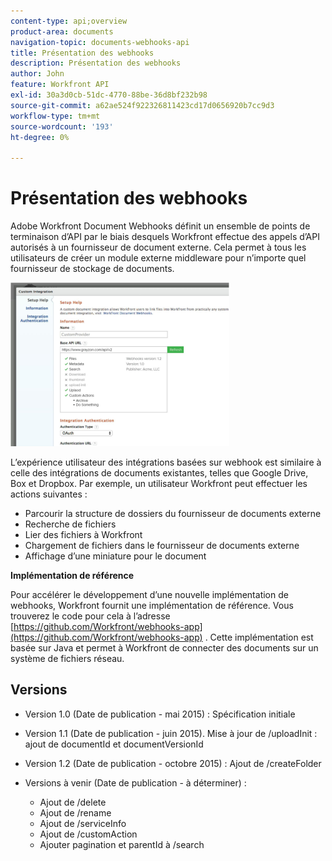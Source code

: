 ```yaml
---
content-type: api;overview
product-area: documents
navigation-topic: documents-webhooks-api
title: Présentation des webhooks
description: Présentation des webhooks
author: John
feature: Workfront API
exl-id: 30a3d0cb-51dc-4770-88be-36d8bf232b98
source-git-commit: a62ae524f922326811423cd17d0656920b7cc9d3
workflow-type: tm+mt
source-wordcount: '193'
ht-degree: 0%

---
```



# Présentation des webhooks

Adobe Workfront Document Webhooks définit un ensemble de points de terminaison d’API par le biais desquels Workfront effectue des appels d’API autorisés à un fournisseur de document externe. Cela permet à tous les utilisateurs de créer un module externe middleware pour n’importe quel fournisseur de stockage de documents.

![](assets/mceclip0-350x262.png)

L’expérience utilisateur des intégrations basées sur webhook est similaire à celle des intégrations de documents existantes, telles que Google Drive, Box et Dropbox. Par exemple, un utilisateur Workfront peut effectuer les actions suivantes :

* Parcourir la structure de dossiers du fournisseur de documents externe
* Recherche de fichiers
* Lier des fichiers à Workfront
* Chargement de fichiers dans le fournisseur de documents externe
* Affichage d’une miniature pour le document

**Implémentation de référence**

Pour accélérer le développement d’une nouvelle implémentation de webhooks, Workfront fournit une implémentation de référence. Vous trouverez le code pour cela à l’adresse [https://github.com/Workfront/webhooks-app](https://github.com/Workfront/webhooks-app) . Cette implémentation est basée sur Java et permet à Workfront de connecter des documents sur un système de fichiers réseau. 

## Versions

* Version 1.0 (Date de publication - mai 2015) : Spécification initiale

* Version 1.1 (Date de publication - juin 2015). Mise à jour de /uploadInit : ajout de documentId et documentVersionId

* Version 1.2 (Date de publication - octobre 2015) : Ajout de /createFolder

* Versions à venir (Date de publication - à déterminer) :

   * Ajout de /delete
   * Ajout de /rename
   * Ajout de /serviceInfo
   * Ajout de /customAction
   * Ajouter pagination et parentId à /search
